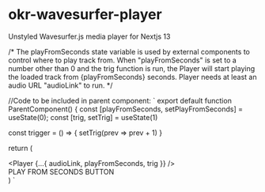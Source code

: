 # okr-wavesurfer-player
Unstyled Wavesurfer.js media player for Nextjs 13

/* 
The playFromSeconds state variable is used by external components to control where to play track from.
When "playFromSeconds" is set to a number other than 0 and the trig function is run,
the Player will start playing the loaded track from {playFromSeconds} seconds.
Player needs at least an audio URL "audioLink" to run. 
 */


//Code to be included in parent component:
`
export default function ParentComponent() {
  const [playFromSeconds, setPlayFromSeconds] = useState(0);
  const [trig, setTrig] = useState(1)

  const trigger = () => {
    setTrig(prev => prev + 1)
  }

  return (
    <div>
      <Player {...{ audioLink, playFromSeconds, trig }} />
      <div onClick={trigger} >PLAY FROM SECONDS BUTTON</div>
    </div>
  )
`
